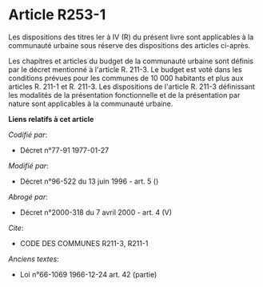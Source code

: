 # Article R253-1

Les dispositions des titres Ier à IV (R) du présent livre sont applicables à la communauté urbaine sous réserve des
dispositions des articles ci-après.

Les chapitres et articles du budget de la communauté urbaine sont définis par le décret mentionné à l'article R. 211-3. Le
budget est voté dans les conditions prévues pour les communes de 10 000 habitants et plus aux articles R. 211-1 et R. 211-3.
Les dispositions de l'article R. 211-3 définissant les modalités de la présentation fonctionnelle et de la présentation par
nature sont applicables à la communauté urbaine.

**Liens relatifs à cet article**

_Codifié par_:

  - Décret n°77-91 1977-01-27

_Modifié par_:

  - Décret n°96-522 du 13 juin 1996 - art. 5 ()

_Abrogé par_:

  - Décret n°2000-318 du 7 avril 2000 - art. 4 (V)

_Cite_:

  - CODE DES COMMUNES R211-3, R211-1

_Anciens textes_:

  - Loi n°66-1069 1966-12-24 art. 42 (partie)
